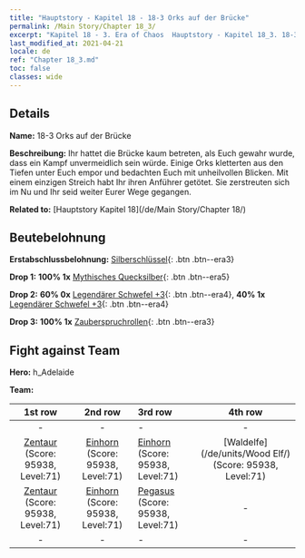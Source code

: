 ```yaml
---
title: "Hauptstory - Kapitel 18 - 18-3 Orks auf der Brücke"
permalink: /Main Story/Chapter 18_3/
excerpt: "Kapitel 18 - 3. Era of Chaos  Hauptstory - Kapitel 18_3. 18-3 Orks auf der Brücke"
last_modified_at: 2021-04-21
locale: de
ref: "Chapter 18_3.md"
toc: false
classes: wide
---
```


## Details

 **Name:** 18-3 Orks auf der Brücke

 **Beschreibung:** Ihr hattet die Brücke kaum betreten, als Euch gewahr wurde, dass ein Kampf unvermeidlich sein würde. Einige Orks kletterten aus den Tiefen unter Euch empor und bedachten Euch mit unheilvollen Blicken. Mit einem einzigen Streich habt Ihr ihren Anführer getötet. Sie zerstreuten sich im Nu und Ihr seid weiter Eurer Wege gegangen.

 **Related to:** [Hauptstory Kapitel 18](/de/Main Story/Chapter 18/)

## Beutebelohnung

 **Erstabschlussbelohnung:** [Silberschlüssel](/de/Items/con_693/){: .btn .btn--era3}

 **Drop 1:** **100% 1x** [Mythisches Quecksilber](/de/Items/mat_63/){: .btn .btn--era5}

 **Drop 2:** **60% 0x** [Legendärer Schwefel +3](/de/Items/mat_57/){: .btn .btn--era4}, **40% 1x** [Legendärer Schwefel +3](/de/Items/mat_57/){: .btn .btn--era4}

 **Drop 3:** **100% 1x** [Zauberspruchrollen](/de/Items/con_694/){: .btn .btn--era3}


## Fight against Team
 **Hero:** h_Adelaide

 **Team:**


  | 1st row | 2nd row | 3rd row | 4th row |
  |:----:|:----:|:----|:----:|
  | - | - | - | - |
  | [Zentaur](/de/units/Centaur/) (Score: 95938, Level:71)  | [Einhorn](/de/units/Unicorn/) (Score: 95938, Level:71)  | [Einhorn](/de/units/Unicorn/) (Score: 95938, Level:71)  | [Waldelfe](/de/units/Wood Elf/) (Score: 95938, Level:71)  |
  | [Zentaur](/de/units/Centaur/) (Score: 95938, Level:71)  | [Einhorn](/de/units/Unicorn/) (Score: 95938, Level:71)  | [Pegasus](/de/units/Pegasus/) (Score: 95938, Level:71)  | - |
  | - | - | - | - |


